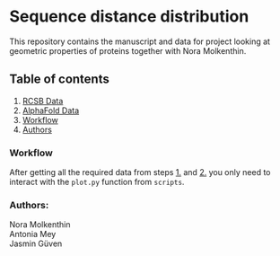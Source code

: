 # Sequence distance distribution

This repository contains the manuscript and data for project looking at geometric properties of proteins together with Nora Molkenthin. 

## Table of contents
1. [RCSB Data](https://github.com/meyresearch/sequence_distance_distribution/blob/6070e51035fabe37abeb2895f82b59e444aa3241/data/rcsb/README.md)
2. [AlphaFold Data](https://github.com/meyresearch/sequence_distance_distribution/blob/6070e51035fabe37abeb2895f82b59e444aa3241/data/rcsb/README.md)
3. [Workflow](#workflow-1)
4. [Authors](#authors-1)

### Workflow

After getting all the required data from steps [1.](https://github.com/meyresearch/sequence_distance_distribution/blob/6070e51035fabe37abeb2895f82b59e444aa3241/data/rcsb/README.md) and [2.](https://github.com/meyresearch/sequence_distance_distribution/blob/6070e51035fabe37abeb2895f82b59e444aa3241/data/rcsb/README.md) you only need to interact with the `plot.py` function from `scripts`. 

### Authors:
Nora Molkenthin   
Antonia Mey   
Jasmin Güven

